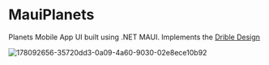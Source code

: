 # MauiPlanets
Planets Mobile App UI built using .NET MAUI. Implements the [Drible Design](https://dribbble.com/shots/15592060-Planet-Mobile-App)

![178092656-35720dd3-0a09-4a60-9030-02e8ece10b92](https://github.com/Mollivex/MauiPlanets/assets/108339772/b8b91fbd-219e-42dc-a5ea-25dd05dd091d)
